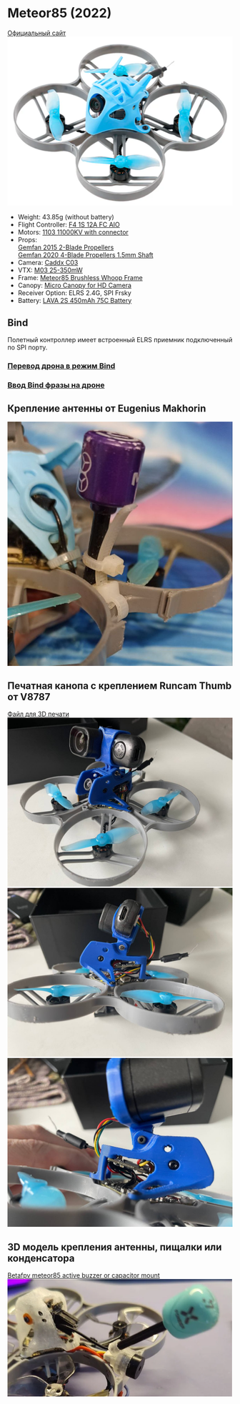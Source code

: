 # Meteor85 (2022)
[Официальный сайт](https://betafpv.com/collections/meteor-series/products/meteor85-brushless-whoop-quadcopter-2022)  
![](Meteor85.png)

 - Weight: 43.85g (without battery)
 - Flight Controller: [F4 1S 12A FC AIO](../90_Компоненты/Flight_Controller_FC_F4_1S_12A_AIO.md)
 - Motors: [1103 11000KV with connector
](https://betafpv.com/collections/motors/products/1103-brushless-motors?variant=14762596007980)
 - Props:  
[Gemfan 2015 2-Blade Propellers](https://betafpv.com/products/gemfan-2015-2-blade-propellers-4pcs-1-5mm-shaft)  
[Gemfan 2020 4-Blade Propellers 1.5mm Shaft](https://betafpv.com/collections/propellers/products/gemfan-2020-4-blade-propellers-1-5mm-shaft)
 - Camera: [Caddx C03 ](../90_Компоненты/Camera_C03.md)
 - VTX: [M03 25-350mW](../90_Компоненты/VTX_M03.md)
 - Frame: [Meteor85 Brushless Whoop Frame](https://betafpv.com/products/meteor85-brushless-whoop-frame)
 - Canopy: [Micro Canopy for HD Camera](https://betafpv.com/collections/canopy-holder/products/micro-canopy-for-hd-camera)
 - Receiver Option: ELRS 2.4G, SPI Frsky
 - Battery: [LAVA 2S 450mAh 75C Battery](https://betafpv.com/products/lava-2s-3s-4s-450mah-75c-battery-2pcs)

## Bind
Полетный контроллер имеет встроенный ELRS приемник подключенный по SPI порту.

### [Перевод дрона в режим Bind](./../../../../60_Bind/50_Режим_Bind_дрона_с_SPI.md)

### [Ввод Bind фразы на дроне](./../../../../60_Bind/54_Bind_фраза_дрона_с_SPI.md)

## Крепление антенны от Eugenius Makhorin
![](Meteor85_Antenna_mount.jpg)

## Печатная канопа с креплением Runcam Thumb от V8787
[Файл для 3D печати](Meteor_85_canopa.stl)  
![](Meteor85_canopa1.jpg)  
![](Meteor85_canopa2.jpg)  
![](Meteor85_canopa3.jpg)  

## 3D модель крепления антенны, пищалки или конденсатора
[Betafpv meteor85 active buzzer or capacitor mount](https://www.thingiverse.com/thing:6186817)  
![](Meteor85_buzzer_mount.png)